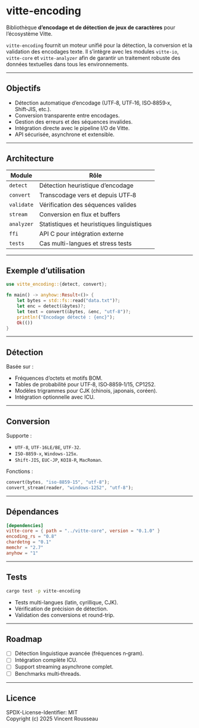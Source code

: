 # vitte-encoding

Bibliothèque **d’encodage et de détection de jeux de caractères** pour l’écosystème Vitte.

`vitte-encoding` fournit un moteur unifié pour la détection, la conversion et la validation des encodages texte. Il s’intègre avec les modules `vitte-io`, `vitte-core` et `vitte-analyzer` afin de garantir un traitement robuste des données textuelles dans tous les environnements.

---

## Objectifs

- Détection automatique d’encodage (UTF‑8, UTF‑16, ISO‑8859‑x, Shift‑JIS, etc.).
- Conversion transparente entre encodages.
- Gestion des erreurs et des séquences invalides.
- Intégration directe avec le pipeline I/O de Vitte.
- API sécurisée, asynchrone et extensible.

---

## Architecture

| Module        | Rôle |
|----------------|------|
| `detect`       | Détection heuristique d’encodage |
| `convert`      | Transcodage vers et depuis UTF‑8 |
| `validate`     | Vérification des séquences valides |
| `stream`       | Conversion en flux et buffers |
| `analyzer`     | Statistiques et heuristiques linguistiques |
| `ffi`          | API C pour intégration externe |
| `tests`        | Cas multi-langues et stress tests |

---

## Exemple d’utilisation

```rust
use vitte_encoding::{detect, convert};

fn main() -> anyhow::Result<()> {
    let bytes = std::fs::read("data.txt")?;
    let enc = detect(&bytes)?;
    let text = convert(&bytes, &enc, "utf-8")?;
    println!("Encodage détecté : {enc}");
    Ok(())
}
```

---

## Détection

Basée sur :
- Fréquences d’octets et motifs BOM.
- Tables de probabilité pour UTF‑8, ISO‑8859‑1/15, CP1252.
- Modèles trigrammes pour CJK (chinois, japonais, coréen).
- Intégration optionnelle avec ICU.

---

## Conversion

Supporte :
- `UTF-8`, `UTF-16LE/BE`, `UTF-32`.
- `ISO-8859-x`, `Windows-125x`.
- `Shift-JIS`, `EUC-JP`, `KOI8-R`, `MacRoman`.

Fonctions :
```rust
convert(bytes, "iso-8859-15", "utf-8");
convert_stream(reader, "windows-1252", "utf-8");
```

---

## Dépendances

```toml
[dependencies]
vitte-core = { path = "../vitte-core", version = "0.1.0" }
encoding_rs = "0.8"
chardetng = "0.1"
memchr = "2.7"
anyhow = "1"
```

---

## Tests

```bash
cargo test -p vitte-encoding
```

- Tests multi-langues (latin, cyrillique, CJK).
- Vérification de précision de détection.
- Validation des conversions et round-trip.

---

## Roadmap

- [ ] Détection linguistique avancée (fréquences n‑gram).
- [ ] Intégration complète ICU.
- [ ] Support streaming asynchrone complet.
- [ ] Benchmarks multi‑threads.

---

## Licence

SPDX-License-Identifier: MIT  
Copyright (c) 2025 Vincent Rousseau
